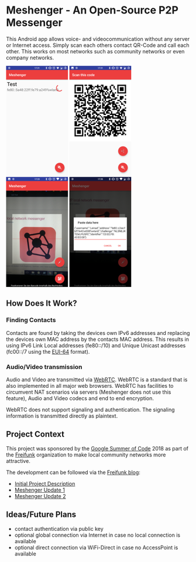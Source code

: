 # Meshenger - An Open-Source P2P Messenger

This Android app allows voice- and videocommunication without any server or Internet access. Simply scan each others contact QR-Code and call each other. This works on most networks such as community networks or even company networks.

![Contact List](docs/contact_list.png)
![QR-Code Offer](docs/qr_offer.png)
![QR-Code Scanner](docs/qr_scanner.png)
![Manual Contact Exchange](docs/manual_exchange.png)

## How Does It Work?

### Finding Contacts

Contacts are found by taking the devices own IPv6 addresses and replacing the devices own MAC address by the contacts MAC address. This results in using IPv6 Link Local addresses (fe80::/10) and Unique Unicast addresses (fc00::/7 using the [EUI-64](https://de.wikipedia.org/wiki/EUI-64) format).

### Audio/Video transmission

Audio and Video are transmitted via [WebRTC](https://webrtc.org/). WebRTC is a standard that is also implemented in all major web browsers. WebRTC has facilities to circumvent NAT scenarios via servers (Meshenger does not use this feature), Audio and Video codecs and end to end encryption.

WebRTC does not support signaling and authentication. The signaling information is transmitted directly as plaintext.

## Project Context

This project was sponsored by the [Google Summer of Code](https://summerofcode.withgoogle.com/) 2018 as part of the [Freifunk](https://freifunk.net) organization to make local community networks more attractive.

The development can be followed via the [Freifunk blog](https://blog.freifunk.net):

* [Initial Project Description](https://projects.freifunk.net/#/projects?project=local_phone_app&lang=en)
* [Meshenger Update 1](https://blog.freifunk.net/2018/06/10/meshenger-p2p-local-network-messenger-update-1/)
* [Meshenger Update 2](https://blog.freifunk.net/2018/07/07/meshenger-p2p-local-network-messenger-update-2/)

## Ideas/Future Plans

* contact authentication via public key
* optional global connection via Internet in case no local connection is available
* optional direct connection via WiFi-Direct in case no AccessPoint is available
